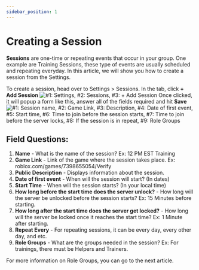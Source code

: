 ```yaml
---
sidebar_position: 1
---
```


# Creating a Session
**Sessions** are one-time or repeating events that occur in your group. One example are Training Sessions, these type of events are usually scheduled and repeating everyday. In this article, we will show you how to create a session from the Settings.

To create a session, head over to Settings > Sessions. In the tab, click **+ Add Session**
![#1: Settings, #2: Sessions, #3: + Add Session](/img/guided-create-session.png)
Once clicked, it will popup a form like this, answer all of the fields required and hit **Save**
![#1: Session name, #2: Game Link, #3: Description, #4: Date of first event, #5: Start time, #6: Time to join before the session starts, #7: Time to join before the server locks, #8: If the session is in repeat, #9: Role Groups](/img/create-session.png)

## Field Questions:
1. **Name** - What is the name of the session? Ex: 12 PM EST Training
2. **Game Link** - Link of the game where the session takes place. Ex: roblox.com/games/7398655054/Verify
3. **Public Description** - Displays information about the session.
4. **Date of first event** - When will the session will start? (In dates)
5. **Start Time** - When will the session starts? (In your local time)
6. **How long before the start time does the server unlock?** - How long will the server be unlocked before the session starts? Ex: 15 Minutes before starting.
7. **How long after the start time does the server get locked?** - How long will the server be locked once it reaches the start time? Ex: 1 Minute after starting.
8. **Repeat Every** - For repeating sessions, it can be every day, every other day, and etc.
9. **Role Groups** - What are the groups needed in the session? Ex: For trainings, there must be Helpers and Trainers.

For more information on Role Groups, you can go to the next article.